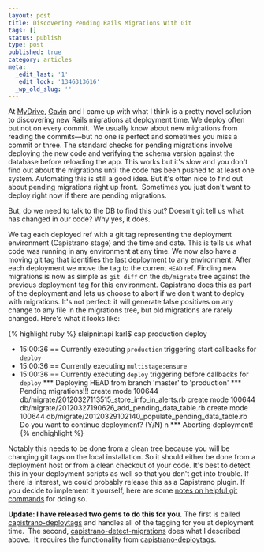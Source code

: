 ```yaml
---
layout: post
title: Discovering Pending Rails Migrations With Git
tags: []
status: publish
type: post
published: true
category: articles
meta:
  _edit_last: '1'
  _edit_lock: '1346313616'
  _wp_old_slug: ''
---
```

At [MyDrive](http://mydrivesolutions.com/),
[Gavin](https://twitter.com/#!/gavinheavyside) and I came up with
what I think is a pretty novel solution to discovering new Rails
migrations at deployment time. We deploy often but not on every
commit.  We usually know about new migrations from reading the
commits—but no one is perfect and sometimes you miss a commit or
three. The standard checks for pending migrations involve deploying
the new code and verifying the schema version against the database
before reloading the app. This works but it's slow and you don't
find out about the migrations until the code has been pushed to at
least one system. Automating this is still a good idea. But it's
often nice to find out about pending migrations right up front. 
Sometimes you just don't want to deploy right now if there are
pending migrations.

But, do we need to talk to the DB to find this out? Doesn't git
tell us what has changed in our code? Why yes, it does.

We tag each deployed ref with a git tag representing the deployment
environment (Capistrano stage) and the time and date. This is tells
us what code was running in any environment at any time. We now
also have a moving git tag that identifies the last deployment to
any environment. After each deployment we move the tag to the current
`HEAD` ref. Finding new migrations is now as simple as
`git diff` on the `db/migrate` tree against
the previous deployment tag for this environment. Capistrano does
this as part of the deployment and lets us choose to abort if we
don't want to deploy with migrations. It's not perfect: it will
generate false positives on any change to any file in the migrations
tree, but old migrations are rarely changed. Here's what it looks
like:

{% highlight ruby %}
sleipnir:api karl$ cap production deploy
* 15:00:36 == Currently executing `production`
triggering start callbacks for `deploy`
* 15:00:36 == Currently executing `multistage:ensure`
* 15:00:36 == Currently executing `deploy`
triggering before callbacks for `deploy`
*** Deploying HEAD from branch 'master' to 'production'
*** Pending migrations!!!
create mode 100644 db/migrate/20120327113515_store_info_in_alerts.rb
create mode 100644 db/migrate/20120327190626_add_pending_data_table.rb
create mode 100644 db/migrate/20120329102140_populate_pending_data_table.rb
Do you want to continue deployment? (Y/N)
n
*** Aborting deployment!
{% endhighlight %}

Notably this needs to be done from a clean tree because you will
be changing git tags on the local installation. So it should either
be done from a deployment host or from a clean checkout of your
code. It's best to detect this in your deployment scripts as well
so that you don't get into trouble. If there is interest, we could
probably release this as a Capistrano plugin. If you decide to
implement it yourself, here are some [notes on helpful git
commands](https://gist.github.com/2262674) for doing so.

**Update: I have released two gems to do this for you.**
The first is called [capistrano-deploytags](http://goo.gl/av9tE)
and handles all of the tagging for you at deployment time.  The
second, [capistrano-detect-migrations](http://goo.gl/ICDwm) does
what I described above.  It requires the functionality from
[capistrano-deploytags](http://goo.gl/av9tE).
